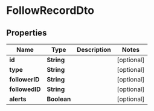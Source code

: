 

# FollowRecordDto


## Properties

| Name | Type | Description | Notes |
|------------ | ------------- | ------------- | -------------|
|**id** | **String** |  |  [optional] |
|**type** | **String** |  |  [optional] |
|**followerID** | **String** |  |  [optional] |
|**followedID** | **String** |  |  [optional] |
|**alerts** | **Boolean** |  |  [optional] |



